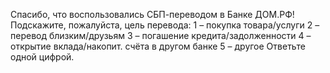 Спасибо, что воспользовались СБП-переводом в Банке ДОМ.РФ! Подскажите, пожалуйста, цель перевода:
1 – покупка товара/услуги
2 – перевод близким/друзьям
3 – погашение кредита/задолженности
4 – открытие вклада/накопит. счёта в другом банке
5 – другое
Ответьте одной цифрой.
